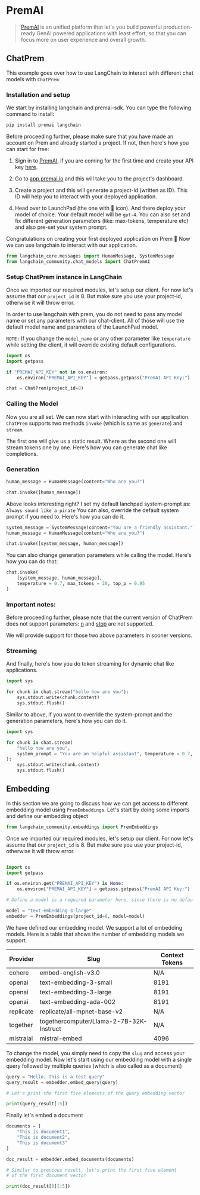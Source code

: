 # PremAI

>[PremAI](https://app.premai.io) is an unified platform that let's you build powerful production-ready GenAI powered applications with least effort, so that you can focus more on user experience and overall growth. 


## ChatPrem

This example goes over how to use LangChain to interact with different chat models with `ChatPrem`

### Installation and setup

We start by installing langchain and premai-sdk. You can type the following command to install:

```bash
pip install premai langchain
```

Before proceeding further, please make sure that you have made an account on Prem and already started a project. If not, then here's how you can start for free:

1. Sign in to [PremAI](https://app.premai.io/accounts/login/), if you are coming for the first time and create your API key [here](https://app.premai.io/api_keys/).

2. Go to [app.premai.io](https://app.premai.io) and this will take you to the project's dashboard. 

3. Create a project and this will generate a project-id (written as ID). This ID will help you to interact with your deployed application. 

4. Head over to LaunchPad (the one with 🚀 icon). And there deploy your model of choice. Your default model will be `gpt-4`. You can also set and fix different generation parameters (like: max-tokens, temperature etc) and also pre-set your system prompt. 

Congratulations on creating your first deployed application on Prem 🎉 Now we can use langchain to interact with our application. 

```python
from langchain_core.messages import HumanMessage, SystemMessage
from langchain_community.chat_models import ChatPremAI
```

### Setup ChatPrem instance in LangChain 

Once we imported our required modules, let's setup our client. For now let's assume that our `project_id` is 8. But make sure you use your project-id, otherwise it will throw error.

In order to use langchain with prem, you do not need to pass any model name or set any parameters with our chat-client. All of those will use the default model name and parameters of the LaunchPad model. 

`NOTE:` If you change the `model_name` or any other parameter like `temperature` while setting the client, it will override existing default configurations. 

```python
import os
import getpass

if "PREMAI_API_KEY" not in os.environ:
    os.environ["PREMAI_API_KEY"] = getpass.getpass("PremAI API Key:")

chat = ChatPrem(project_id=8)
```

### Calling the Model

Now you are all set. We can now start with interacting with our application. `ChatPrem` supports two methods `invoke` (which is same as `generate`) and `stream`. 

The first one will give us a static result. Where as the second one will stream tokens one by one. Here's how you can generate chat like completions. 

### Generation

```python
human_message = HumanMessage(content="Who are you?")

chat.invoke([human_message])
```

Above looks interesting right? I set my default lanchpad system-prompt as: `Always sound like a pirate` You can also, override the default system prompt if you need to. Here's how you can do it. 

```python
system_message = SystemMessage(content="You are a friendly assistant.")
human_message = HumanMessage(content="Who are you?")

chat.invoke([system_message, human_message])
```

You can also change generation parameters while calling the model. Here's how you can do that:

```python
chat.invoke(
    [system_message, human_message],
    temperature = 0.7, max_tokens = 20, top_p = 0.95
)
```


### Important notes:

Before proceeding further, please note that the current version of ChatPrem does not support parameters: [n](https://platform.openai.com/docs/api-reference/chat/create#chat-create-n) and [stop](https://platform.openai.com/docs/api-reference/chat/create#chat-create-stop) are not supported. 

We will provide support for those two above parameters in sooner versions. 

### Streaming

And finally, here's how you do token streaming for dynamic chat like applications. 

```python
import sys

for chunk in chat.stream("hello how are you"):
    sys.stdout.write(chunk.content)
    sys.stdout.flush()
```

Similar to above, if you want to override the system-prompt and the generation parameters, here's how you can do it. 

```python
import sys

for chunk in chat.stream(
    "hello how are you",
    system_prompt = "You are an helpful assistant", temperature = 0.7, max_tokens = 20
):
    sys.stdout.write(chunk.content)
    sys.stdout.flush()
```

## Embedding

In this section we are going to discuss how we can get access to different embedding model using `PremEmbeddings`. Let's start by doing some imports and define our embedding object

```python
from langchain_community.embeddings import PremEmbeddings
```

Once we imported our required modules, let's setup our client. For now let's assume that our `project_id` is 8. But make sure you use your project-id, otherwise it will throw error.


```python

import os
import getpass

if os.environ.get("PREMAI_API_KEY") is None:
    os.environ["PREMAI_API_KEY"] = getpass.getpass("PremAI API Key:")

# Define a model is a required parameter here, since there is no default embedding model

model = "text-embedding-3-large"
embedder = PremEmbeddings(project_id=8, model=model)
```

We have defined our embedding model. We support a lot of embedding models. Here is a table that shows the number of embedding models we support. 


| Provider    | Slug                                     | Context Tokens |
|-------------|------------------------------------------|----------------|
| cohere      | embed-english-v3.0                       | N/A            |
| openai      | text-embedding-3-small                   | 8191           |
| openai      | text-embedding-3-large                   | 8191           |
| openai      | text-embedding-ada-002                   | 8191           |
| replicate   | replicate/all-mpnet-base-v2              | N/A            |
| together    | togethercomputer/Llama-2-7B-32K-Instruct | N/A            |
| mistralai   | mistral-embed                            | 4096           |

To change the model, you simply need to copy the `slug` and access your embedding model. Now let's start using our embedding model with a single query followed by multiple queries (which is also called as a document)

```python
query = "Hello, this is a test query"
query_result = embedder.embed_query(query)

# Let's print the first five elements of the query embedding vector

print(query_result[:5])
```

Finally let's embed a document

```python
documents = [
    "This is document1",
    "This is document2",
    "This is document3"
]

doc_result = embedder.embed_documents(documents)

# Similar to previous result, let's print the first five element
# of the first document vector

print(doc_result[0][:5])
```